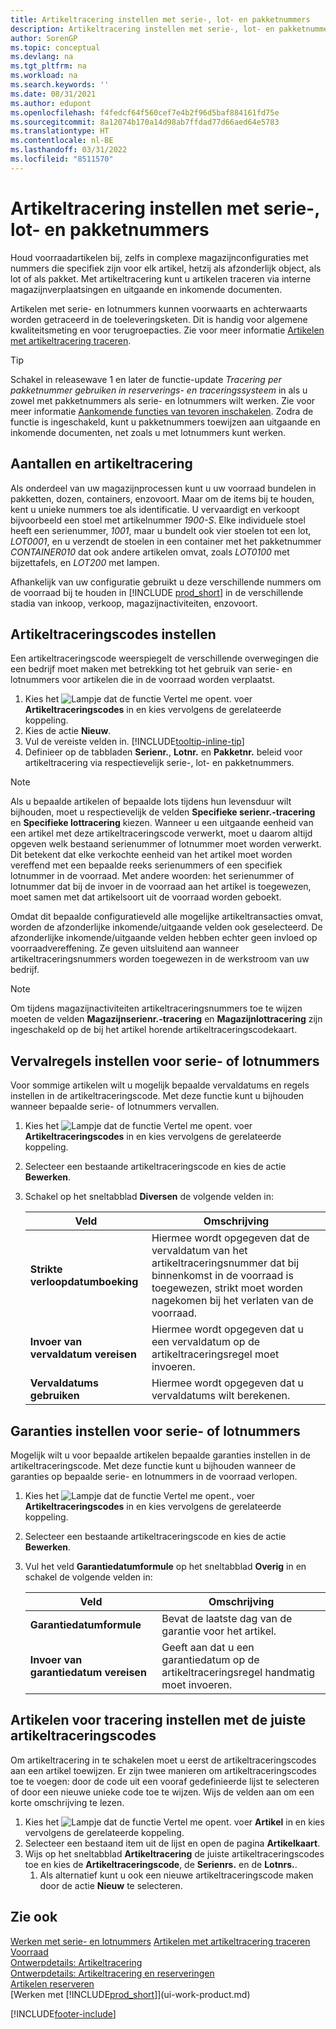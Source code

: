 ```yaml
---
title: Artikeltracering instellen met serie-, lot- en pakketnummers
description: Artikeltracering instellen met serie-, lot- en pakketnummers
author: SorenGP
ms.topic: conceptual
ms.devlang: na
ms.tgt_pltfrm: na
ms.workload: na
ms.search.keywords: ''
ms.date: 08/31/2021
ms.author: edupont
ms.openlocfilehash: f4fedcf64f560cef7e4b2f96d5baf884161fd75e
ms.sourcegitcommit: 8a12074b170a14d98ab7ffdad77d66aed64e5783
ms.translationtype: HT
ms.contentlocale: nl-BE
ms.lasthandoff: 03/31/2022
ms.locfileid: "8511570"
---
```

# <a name="set-up-item-tracking-with-serial-lot-and-package-numbers"></a>Artikeltracering instellen met serie-, lot- en pakketnummers

Houd voorraadartikelen bij, zelfs in complexe magazijnconfiguraties met nummers die specifiek zijn voor elk artikel, hetzij als afzonderlijk object, als lot of als pakket. Met artikeltracering kunt u artikelen traceren via interne magazijnverplaatsingen en uitgaande en inkomende documenten.

Artikelen met serie- en lotnummers kunnen voorwaarts en achterwaarts worden getraceerd in de toeleveringsketen. Dit is handig voor algemene kwaliteitsmeting en voor terugroepacties. Zie voor meer informatie [Artikelen met artikeltracering traceren](inventory-how-to-trace-item-tracked-items.md).  

> [!TIP]
> Schakel in releasewave 1 en later de functie-update *Tracering per pakketnummer gebruiken in reserverings- en traceringssysteem* in als u zowel met pakketnummers als serie- en lotnummers wilt werken. Zie voor meer informatie [Aankomende functies van tevoren inschakelen](admin-feature-management.md). Zodra de functie is ingeschakeld, kunt u pakketnummers toewijzen aan uitgaande en inkomende documenten, net zoals u met lotnummers kunt werken.  

## <a name="numbers-and-item-tracking"></a>Aantallen en artikeltracering

Als onderdeel van uw magazijnprocessen kunt u uw voorraad bundelen in pakketten, dozen, containers, enzovoort. Maar om de items bij te houden, kent u unieke nummers toe als identificatie. U vervaardigt en verkoopt bijvoorbeeld een stoel met artikelnummer *1900-S*. Elke individuele stoel heeft een serienummer, *1001*, maar u bundelt ook vier stoelen tot een lot, *LOT0001*, en u verzendt de stoelen in een container met het pakketnummer *CONTAINER010* dat ook andere artikelen omvat, zoals *LOT0100* met bijzettafels, en *LOT200* met lampen.  

Afhankelijk van uw configuratie gebruikt u deze verschillende nummers om de voorraad bij te houden in [!INCLUDE [prod_short](includes/prod_short.md)] in de verschillende stadia van inkoop, verkoop, magazijnactiviteiten, enzovoort.

## <a name="to-set-up-item-tracking-codes"></a>Artikeltraceringscodes instellen

Een artikeltraceringscode weerspiegelt de verschillende overwegingen die een bedrijf moet maken met betrekking tot het gebruik van serie- en lotnummers voor artikelen die in de voorraad worden verplaatst.  

1. Kies het ![Lampje dat de functie Vertel me opent.](media/ui-search/search_small.png "Vertel me wat u wilt doen") voer **Artikeltraceringscodes** in en kies vervolgens de gerelateerde koppeling.  
2. Kies de actie **Nieuw**.
3. Vul de vereiste velden in. [!INCLUDE[tooltip-inline-tip](includes/tooltip-inline-tip_md.md)]  
4. Definieer op de tabbladen **Serienr.**, **Lotnr.** en **Pakketnr.** beleid voor artikeltracering via respectievelijk serie-, lot- en pakketnummers.  

> [!NOTE]  
> Als u bepaalde artikelen of bepaalde lots tijdens hun levensduur wilt bijhouden, moet u respectievelijk de velden **Specifieke serienr.-tracering** en **Specifieke lottracering** kiezen. Wanneer u een uitgaande eenheid van een artikel met deze artikeltraceringscode verwerkt, moet u daarom altijd opgeven welk bestaand serienummer of lotnummer moet worden verwerkt. Dit betekent dat elke verkochte eenheid van het artikel moet worden vereffend met een bepaalde reeks serienummers of een specifiek lotnummer in de voorraad. Met andere woorden: het serienummer of lotnummer dat bij de invoer in de voorraad aan het artikel is toegewezen, moet samen met dat artikelsoort uit de voorraad worden geboekt.

Omdat dit bepaalde configuratieveld alle mogelijke artikeltransacties omvat, worden de afzonderlijke inkomende/uitgaande velden ook geselecteerd. De afzonderlijke inkomende/uitgaande velden hebben echter geen invloed op voorraadvereffening. Ze geven uitsluitend aan wanneer artikeltraceringsnummers worden toegewezen in de werkstroom van uw bedrijf.  

> [!NOTE]  
>  Om tijdens magazijnactiviteiten artikeltraceringsnummers toe te wijzen moeten de velden **Magazijnserienr.-tracering** en **Magazijnlottracering** zijn ingeschakeld op de bij het artikel horende artikeltraceringscodekaart.  

## <a name="to-set-up-expiration-rules-for-serial-or-lot-numbers"></a>Vervalregels instellen voor serie- of lotnummers

Voor sommige artikelen wilt u mogelijk bepaalde vervaldatums en regels instellen in de artikeltraceringscode. Met deze functie kunt u bijhouden wanneer bepaalde serie- of lotnummers vervallen.

1. Kies het ![Lampje dat de functie Vertel me opent.](media/ui-search/search_small.png "Vertel me wat u wilt doen") voer **Artikeltraceringscodes** in en kies vervolgens de gerelateerde koppeling.
2. Selecteer een bestaande artikeltraceringscode en kies de actie **Bewerken**.  
3. Schakel op het sneltabblad **Diversen** de volgende velden in:  

    |Veld|Omschrijving|  
    |---------------------------------|---------------------------------------|  
    |**Strikte verloopdatumboeking**|Hiermee wordt opgegeven dat de vervaldatum van het artikeltraceringsnummer dat bij binnenkomst in de voorraad is toegewezen, strikt moet worden nagekomen bij het verlaten van de voorraad.|  
    |**Invoer van vervaldatum vereisen**|Hiermee wordt opgegeven dat u een vervaldatum op de artikeltraceringsregel moet invoeren.|  
    |**Vervaldatums gebruiken**|Hiermee wordt opgegeven dat u vervaldatums wilt berekenen. |  

## <a name="to-set-up-warranties-for-serial-or-lot-numbers"></a>Garanties instellen voor serie- of lotnummers

Mogelijk wilt u voor bepaalde artikelen bepaalde garanties instellen in de artikeltraceringscode. Met deze functie kunt u bijhouden wanneer de garanties op bepaalde serie- en lotnummers in de voorraad verlopen.  

1. Kies het ![Lampje dat de functie Vertel me opent.](media/ui-search/search_small.png "Vertel me wat u wilt doen"), voer **Artikeltraceringscodes** in en kies vervolgens de gerelateerde koppeling.  
2. Selecteer een bestaande artikeltraceringscode en kies de actie **Bewerken**.  
3. Vul het veld **Garantiedatumformule** op het sneltabblad **Overig** in en schakel de volgende velden in:  

    |Veld|Omschrijving|  
    |---------------------------------|---------------------------------------|  
    |**Garantiedatumformule**|Bevat de laatste dag van de garantie voor het artikel.|  
    |**Invoer van garantiedatum vereisen**|Geeft aan dat u een garantiedatum op de artikeltraceringsregel handmatig moet invoeren.|  


## <a name="to-set-up-items-for-tracking-with-the-correct-item-tracking-codes"></a>Artikelen voor tracering instellen met de juiste artikeltraceringscodes

Om artikeltracering in te schakelen moet u eerst de artikeltraceringscodes aan een artikel toewijzen. Er zijn twee manieren om artikeltraceringscodes toe te voegen: door de code uit een vooraf gedefinieerde lijst te selecteren of door een nieuwe unieke code toe te wijzen. Wijs de velden aan om een korte omschrijving te lezen.

1. Kies het ![Lampje dat de functie Vertel me opent.](media/ui-search/search_small.png "Vertel me wat u wilt doen") voer **Artikel** in en kies vervolgens de gerelateerde koppeling.
2. Selecteer een bestaand item uit de lijst en open de pagina **Artikelkaart**.  
3. Wijs op het sneltabblad **Artikeltracering** de juiste artikeltraceringscodes toe en kies de **Artikeltraceringscode**, de **Serienrs.** en de **Lotnrs.**.
    1. Als alternatief kunt u ook een nieuwe artikeltraceringscode maken door de actie **Nieuw** te selecteren.

## <a name="see-also"></a>Zie ook

[Werken met serie- en lotnummers](inventory-how-work-item-tracking.md)
[Artikelen met artikeltracering traceren](inventory-how-to-trace-item-tracked-items.md)  
[Voorraad](inventory-manage-inventory.md)  
[Ontwerpdetails: Artikeltracering](design-details-item-tracking.md)  
[Ontwerpdetails: Artikeltracering en reserveringen](design-details-item-tracking-and-reservations.md)  
[Artikelen reserveren](inventory-how-to-reserve-items.md)  
[Werken met [!INCLUDE[prod_short](includes/prod_short.md)]](ui-work-product.md)  

[!INCLUDE[footer-include](includes/footer-banner.md)]